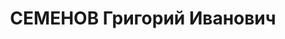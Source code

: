 ---
title: СЕМЕНОВ Григорий Иванович
description: 'Род. в 1891, Юрьев, русский, обр.: высшее, член ВКП(б). Проживал: Москва,
  ул. Усачева, д. 29, кв. 356. Сотрудник Гл. разведывательного управления РККА.

  Арестован 11.02.1937. Обв. в участии в антисоветской организации. Приговор: ВК ВС
  СССР, 08.10.1937 – ВМН. Расстрелян 08.10.1937, г.Москва.

  Реабилитирован ВК ВС СССР 22.08.1961'
---